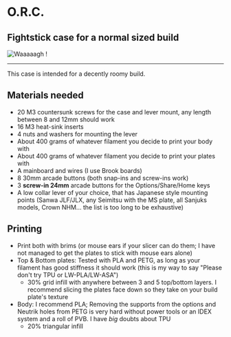 # O.R.C.
## Fightstick case for a normal sized build

![Waaaaagh !](https://github.com/bad64/OpenFightStick/tree/main/img/orc.png)

---

This case is intended for a decently roomy build.

## Materials needed

- 20 M3 countersunk screws for the case and lever mount, any length between 8 and 12mm should work
- 16 M3 heat-sink inserts
- 4 nuts and washers for mounting the lever
- About 400 grams of whatever filament you decide to print your body with
- About 400 grams of whatever filament you decide to print your plates with
- A mainboard and wires (I use Brook boards)
- 8 30mm arcade buttons (both snap-ins and screw-ins work)
- 3 **screw-in 24mm** arcade buttons for the Options/Share/Home keys
- A low collar lever of your choice, that has Japanese style mounting points (Sanwa JLF/JLX, any Seimitsu with the MS plate, all Sanjuks models, Crown NHM... the list is too long to be exhaustive)
   
## Printing

- Print both with brims (or mouse ears if your slicer can do them; I have not managed to get the plates to stick with mouse ears alone)
- Top & Bottom plates: Tested with PLA and PETG, as long as your filament has good stiffness it should work (this is my way to say "Please don't try TPU or LW-PLA/LW-ASA")
  - 30% grid infill with anywhere between 3 and 5 top/bottom layers. I recommend slicing the plates face down so they take on your build plate's texture
- Body: I recommend PLA; Removing the supports from the options and Neutrik holes from PETG is very hard without power tools or an IDEX system and a roll of PVB. I have *big* doubts about TPU
  - 20% triangular infill
